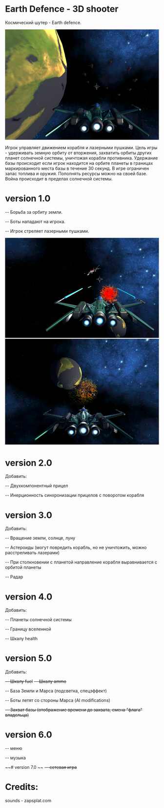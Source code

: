 # Earth Defence - 3D shooter

Космический шутер - Earth defence.

![Screenshot](screenshot/img1.png)

Игрок управляет движением корабля и лазерными пушками. 
Цель игры - удерживать земную орбиту от вторжения, захватить орбиты других планет солнечной системы, уничтожая корабли противника. 
Удержание базы происходит если игрок находится на орбите планеты в границах маркированного места базы в течение 30 секунд.
В игре ограничен запас топлива и оружия. Пополнять ресурсы можно на своей базе. Война происходит в пределах солнечной системы.

# version 1.0

-- Борьба за орбиту земли.

-- Боты нападают на игрока.

-- Игрок стреляет лазерными пушками.

![Screenshot](screenshot/img2.png)
![Screenshot](screenshot/img3.png)

# version 2.0

Добавить:

-- Двухкомпонентный прицел

-- Инерционность синхронизации прицелов с поворотом корабля

# version 3.0

Добавить:

-- Вращение земли, солнце, луну

-- Астероиды (могут повредить корабль, но не уничтожить, можно расстреливать лазерами)

-- При столкновении с планетой направление корабля выравнивается с орбитой планеты

-- Радар

# version 4.0

Добавить:

-- Планеты солнечной системы

-- Границу вселенной

-- Шкалу health


# version 5.0

Добавить:

~~-- Шкалу fuel~~
~~-- Шкалу ammo~~

-- База Земли и Марса (подсветка, спецэффект)

-- Боты летят со стороны Марса (AI modifications)

~~-- Захват базы (отображение времени до захвата, смена "флага" владельца)~~


# version 6.0

-- меню

-- музыка


~~# version 7.0 ~~
~~-- сетевая игра~~




# Credits:

  sounds - zapsplat.com
